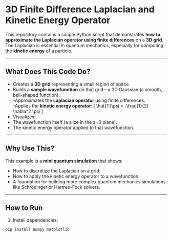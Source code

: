 # 3D Finite Difference Laplacian and Kinetic Energy Operator

This repository contains a simple Python script that demonstrates **how to approximate the Laplacian operator using finite differences** on a **3D grid**. The Laplacian is essential in quantum mechanics, especially for computing the **kinetic energy** of a particle.

---

##  What Does This Code Do?

- Creates a **3D grid** representing a small region of space.  
- Builds a **sample wavefunction** on that grid—a 3D Gaussian (a smooth, bell-shaped function).  
-Approximates the **Laplacian operator** using finite differences.  
-Applies the **kinetic energy operator**:
\[
\hat{T}\psi = -\frac{1}{2} \nabla^2 \psi
\]
- Visualizes:
- The wavefunction itself (a slice in the z=0 plane).
- The kinetic energy operator applied to that wavefunction.

---

## Why Use This?

This example is a **mini quantum simulation** that shows:
- How to discretize the Laplacian on a grid.
- How to apply the kinetic energy operator to a wavefunction.
- A foundation for building more complex quantum mechanics simulations like Schrödinger or Hartree-Fock solvers.

---

##  How to Run

1. Install dependencies:
```bash
pip install numpy matplotlib
